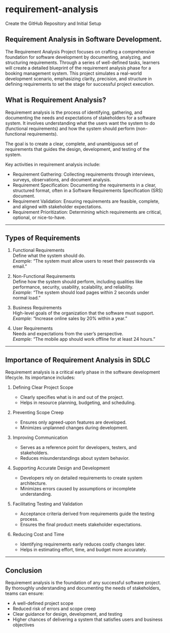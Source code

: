 # requirement-analysis
Create the GitHub Repository and Initial Setup
## Requirement Analysis in Software Development.
The Requirement Analysis Project focuses on crafting a comprehensive foundation for software development by documenting, analyzing, and structuring requirements. Through a series of well-defined tasks, learners will create a detailed blueprint of the requirement analysis phase for a booking management system. This project simulates a real-world development scenario, emphasizing clarity, precision, and structure in defining requirements to set the stage for successful project execution.
## What is Requirement Analysis?


Requirement analysis is the process of identifying, gathering, and documenting the needs and expectations of stakeholders for a software system. It involves understanding what the users want the system to do (functional requirements) and how the system should perform (non-functional requirements).

The goal is to create a clear, complete, and unambiguous set of requirements that guides the design, development, and testing of the system.

Key activities in requirement analysis include:
- Requirement Gathering: Collecting requirements through interviews, surveys, observations, and document analysis.
- Requirement Specification: Documenting the requirements in a clear, structured format, often in a Software Requirements Specification (SRS) document.
- Requirement Validation: Ensuring requirements are feasible, complete, and aligned with stakeholder expectations.
- Requirement Prioritization: Determining which requirements are critical, optional, or nice-to-have.

---

## Types of Requirements

1. Functional Requirements  
   Define what the system should do.  
   *Example:* “The system must allow users to reset their passwords via email.”

2. Non-Functional Requirements  
   Define how the system should perform, including qualities like performance, security, usability, scalability, and reliability.  
   *Example:* “The system should load pages within 2 seconds under normal load.”

3. Business Requirements  
   High-level goals of the organization that the software must support.  
   *Example:* “Increase online sales by 20% within a year.”

4. User Requirements  
   Needs and expectations from the user’s perspective.  
   *Example:* “The mobile app should work offline for at least 24 hours.”

---

## Importance of Requirement Analysis in SDLC

Requirement analysis is a critical early phase in the software development lifecycle. Its importance includes:

1. Defining Clear Project Scope  
   - Clearly specifies what is in and out of the project.  
   - Helps in resource planning, budgeting, and scheduling.

2. Preventing Scope Creep  
   - Ensures only agreed-upon features are developed.  
   - Minimizes unplanned changes during development.

3. Improving Communication  
   - Serves as a reference point for developers, testers, and stakeholders.  
   - Reduces misunderstandings about system behavior.

4. Supporting Accurate Design and Development  
   - Developers rely on detailed requirements to create system architecture.  
   - Minimizes errors caused by assumptions or incomplete understanding.

5. Facilitating Testing and Validation  
   - Acceptance criteria derived from requirements guide the testing process.  
   - Ensures the final product meets stakeholder expectations.

6. Reducing Cost and Time  
   - Identifying requirements early reduces costly changes later.  
   - Helps in estimating effort, time, and budget more accurately.

---

## Conclusion

Requirement analysis is the foundation of any successful software project. By thoroughly understanding and documenting the needs of stakeholders, teams can ensure:  
- A well-defined project scope  
- Reduced risk of errors and scope creep  
- Clear guidance for design, development, and testing  
- Higher chances of delivering a system that satisfies users and business objectives  
